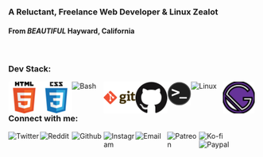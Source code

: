 ### A Reluctant, Freelance Web Developer & Linux Zealot
#### From _BEAUTIFUL_ Hayward, California
<br />


### Dev Stack:
[<img align="left" alt="HTML5" width="64px" src="https://raw.githubusercontent.com/github/explore/80688e429a7d4ef2fca1e82350fe8e3517d3494d/topics/html/html.png" />](https://www.google.com/search?&q=HTML5)      [<img align="left" alt="CSS3" width="64px" src="https://raw.githubusercontent.com/github/explore/80688e429a7d4ef2fca1e82350fe8e3517d3494d/topics/css/css.png" />](https://www.google.com/search?&q=CSS)     [<img align="left" alt="Bash" width="64px" src="https://raw.githubusercontent.com/odb/official-bash-logo/master/assets/Logos/Icons/SVG/128x128.svg" />](https://www.google.com/search?&q=Bash)      [<img align="left" alt="Git" width="64px" src="https://raw.githubusercontent.com/github/explore/80688e429a7d4ef2fca1e82350fe8e3517d3494d/topics/git/git.png" />](https://www.google.com/search?&q=Git)      [<img align="left" alt="GitHub" width="64px" src="https://raw.githubusercontent.com/github/explore/78df643247d429f6cc873026c0622819ad797942/topics/github/github.png" />](https://www.google.com/search?&q=Github)      [<img align="left" alt="Terminal" width="48px" src="https://raw.githubusercontent.com/github/explore/80688e429a7d4ef2fca1e82350fe8e3517d3494d/topics/terminal/terminal.png" />](https://www.google.com/search?&q=command+line+interface)      [<img align="left" alt="Linux" width="64px" src="https://image.flaticon.com/icons/svg/226/226772.svg" />](https://www.google.com/search?&q=Linux)  [<img align="left" alt="Gatsby.js" width="64px" src="https://raw.githubusercontent.com/grommet/grommet-icons/42afc131e8d20dab8a2ab01b6830dbf4c1a49f0c/public/img/gatsbyjs.svg" />](https://gatsbyjs.org)
<br/>
<br/>
### Connect with me:
[<img align="left" alt="Twitter" width="64px" src="https://image.flaticon.com/icons/svg/733/733579.svg" />][twitter]
[<img align="left"  alt="Reddit" width="64px" src="https://image.flaticon.com/icons/svg/2111/2111589.svg" />][reddit]
[<img align="left" alt="Github" width="64px" src="https://image.flaticon.com/icons/svg/733/733553.svg" />][github]
[<img align="left" alt="Instagram" width="64px" src="https://image.flaticon.com/icons/svg/733/733558.svg" />][instagram]
[<img align="left" alt="Email" width="64px" src="https://upload-icon.s3.us-east-2.amazonaws.com/uploads/icons/png/18228185181552562375-64.png" />][zoho]
[<img align="left" alt="Patreon" width="64px" src="https://upload-icon.s3.us-east-2.amazonaws.com/uploads/icons/png/2247097691551942131-64.png"/>][patreon]
[<img align="left" alt="Ko-fi" width="64px" src="https://ph-files.imgix.net/382b2671-29b3-464f-afc0-7fbb5ad55031?auto=format&fit=crop&h=570&w=430" />][ko-fi]
[<img align="left" alt="Paypal" width="64px" src="https://upload-icon.s3.us-east-2.amazonaws.com/uploads/icons/png/11528985111530099329-512.png" />][paypal]

<!-- List Of Websites-->
[twitter]: https://www.twitter.com/thomashighbaugh
[reddit]: https://www.reddit.com/user/ThomasLeonHighbaugh
[github]: https://www.github.com/Thomashighbaugh
[instagram]: https://www.instagram.com/thomashighbaugh/
[zoho]: mailto:thighbaugh@zoho.com
[bmac]: https://www.buymeacoffee.com/thomashighbaugh
[ko-fi]: https://ko-fi.com/thomashighbaugh
[paypal]: paypal.me/thomasleonhighbaugh
[patreon]: https://www.patreon.com/thomasleonhighbaugh
